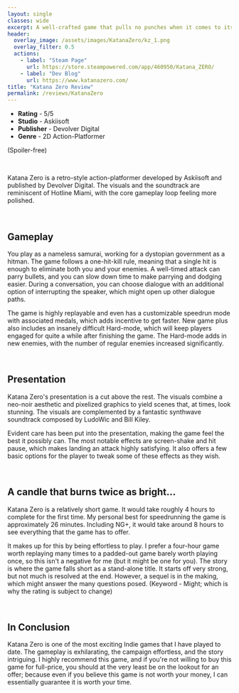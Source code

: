 ```yaml
---
layout: single
classes: wide
excerpt: A well-crafted game that pulls no punches when it comes to its presentation and gameplay.
header:
  overlay_image: /assets/images/KatanaZero/kz_1.png
  overlay_filter: 0.5
  actions:
    - label: "Steam Page"
      url: https://store.steampowered.com/app/460950/Katana_ZERO/
    - label: "Dev Blog"
      url: https://www.katanazero.com/
title: "Katana Zero Review"
permalink: /reviews/KatanaZero
---
```


- **Rating** - 5/5
- **Studio** - Askiisoft
- **Publisher** - Devolver Digital
- **Genre** - 2D Action-Platformer

(Spoiler-free)

&nbsp; 

Katana Zero is a retro-style action-platformer developed by Askiisoft and published by Devolver Digital. The visuals and the soundtrack are reminiscent of Hotline Miami, with the core gameplay loop feeling more polished. 

&nbsp; 

## Gameplay
You play as a nameless samurai, working for a dystopian government as a hitman. The game follows a one-hit-kill rule, meaning that a single hit is enough to eliminate both you and your enemies. A well-timed attack can parry bullets, and you can slow down time to make parrying and dodging easier. During a conversation, you can choose dialogue with an additional option of interrupting the speaker, which might open up other dialogue paths. 

The game is highly replayable and even has a customizable speedrun mode with associated medals, which adds incentive to get faster. New game plus also includes an insanely difficult Hard-mode, which will keep players engaged for quite a while after finishing the game. The Hard-mode adds in new enemies, with the number of regular enemies increased significantly. 

&nbsp; 


## Presentation
Katana Zero's presentation is a cut above the rest. The visuals combine a neo-noir aesthetic and pixelized graphics to yield scenes that, at times, look stunning. The visuals are complemented by a fantastic synthwave soundtrack composed by LudoWic and Bill Kiley.

Evident care has been put into the presentation, making the game feel the best it possibly can. The most notable effects are screen-shake and hit pause, which makes landing an attack highly satisfying. It also offers a few basic options for the player to tweak some of these effects as they wish. 

&nbsp; 


## A candle that burns twice as bright...
Katana Zero is a relatively short game. It would take roughly 4 hours to complete for the first time. My personal best for speedrunning the game is approximately 26 minutes. Including NG+, it would take around 8 hours to see everything that the game has to offer.

It makes up for this by being effortless to play. I prefer a four-hour game worth replaying many times to a padded-out game barely worth playing once, so this isn't a negative for me (but it might be one for you). The story is where the game falls short as a stand-alone title. It starts off very strong, but not much is resolved at the end. However, a sequel is in the making, which might answer the many questions posed. (Keyword - Might; which is why the rating is subject to change)

&nbsp; 


## In Conclusion
Katana Zero is one of the most exciting Indie games that I have played to date. The gameplay is exhilarating, the campaign effortless, and the story intriguing. I highly recommend this game, and if you're not willing to buy this game for full-price, you should at the very least be on the lookout for an offer; because even if you believe this game is not worth your money, I can essentially guarantee it is worth your time.